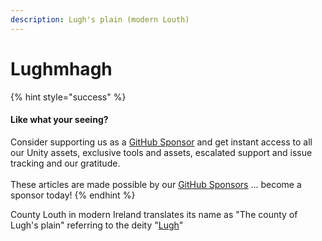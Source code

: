 ```yaml
---
description: Lugh's plain (modern Louth)
---
```


# Lughmhagh

{% hint style="success" %}
#### Like what your seeing?

Consider supporting us as a [GitHub Sponsor](../../../../where-to-buy/become-a-sponsor.md) and get instant access to all our Unity assets, exclusive tools and assets, escalated support and issue tracking and our gratitude.\
\
These articles are made possible by our [GitHub Sponsors](https://github.com/sponsors/heathen-engineering) ... become a sponsor today!
{% endhint %}

County Louth in modern Ireland translates its name as "The county of Lugh's plain" referring to the deity "[Lugh](../../research/links/lugh/)"
